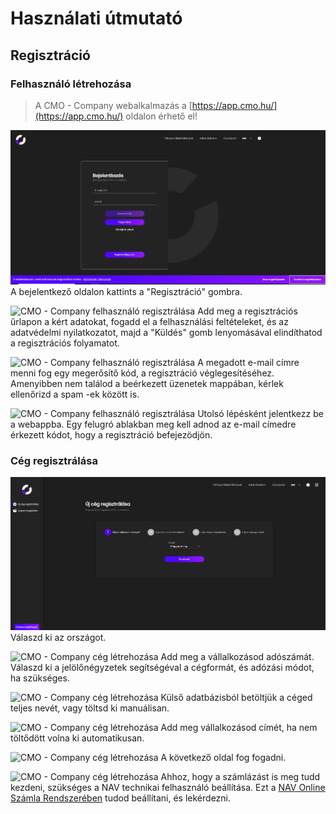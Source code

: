 # Használati útmutató

## Regisztráció

### Felhasználó létrehozása

> A CMO - Company webalkalmazás a [https://app.cmo.hu/](https://app.cmo.hu/) oldalon érhető el!

![CMO - Company felhasználó regisztrálása](../_media/webapp/felhasznalo-reg/1.png)
A bejelentkező oldalon kattints a "Regisztráció" gombra.

![CMO - Company felhasználó regisztrálása](..\_media\webapp\felhasznalo-reg\2.png)
Add meg a regisztrációs űrlapon a kért adatokat, fogadd el a felhasználási feltételeket, és az adatvédelmi nyilatkozatot, majd a "Küldés" gomb lenyomásával elindíthatod a regisztrációs folyamatot.

![CMO - Company felhasználó regisztrálása](..\_media\webapp\felhasznalo-reg\3.png)
A megadott e-mail címre menni fog egy megerősítő kód, a regisztráció véglegesítéséhez. 
Amenyibben nem találod a beérkezett üzenetek mappában, kérlek ellenőrizd a spam -ek között is.

![CMO - Company felhasználó regisztrálása](..\_media\webapp\felhasznalo-reg\4.png)
Utolsó lépésként jelentkezz be a webappba. Egy felugró ablakban meg kell adnod az e-mail címedre érkezett kódot, hogy a regisztráció befejezödjön.

### Cég regisztrálása
![CMO - Company cég létrehozása](../_media/webapp/ceg-reg/5.png)
Válaszd ki az országot.

![CMO - Company cég létrehozása](..\_media\webapp\ceg-reg\6.png)
Add meg a vállalkozásod adószámát. Válaszd ki a jelölőnégyzetek segítségéval a cégformát, és adózási módot, ha szükséges.

![CMO - Company cég létrehozása](..\_media\webapp\ceg-reg\7.png)
Külső adatbázisból betöltjük a céged teljes nevét, vagy töltsd ki manuálisan.

![CMO - Company cég létrehozása](..\_media\webapp\ceg-reg\8.png)
Add meg vállalkozásod címét, ha nem töltődött volna ki automatikusan.

![CMO - Company cég létrehozása](..\_media\webapp\ceg-reg\9.png)
A következő oldal fog fogadni.

![CMO - Company cég létrehozása](..\_media\webapp\ceg-reg\10.png)
Ahhoz, hogy a számlázást is meg tudd kezdeni, szükséges a NAV technikai felhasználó beállítása. Ezt a [NAV Online Számla Rendszerében](https://onlineszamla.nav.gov.hu/home) tudod beállítani, és lekérdezni.
